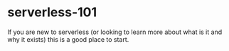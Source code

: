 # serverless-101
If you are new to serverless (or looking to learn more about what is it and why it exists) this is a good place to start.
